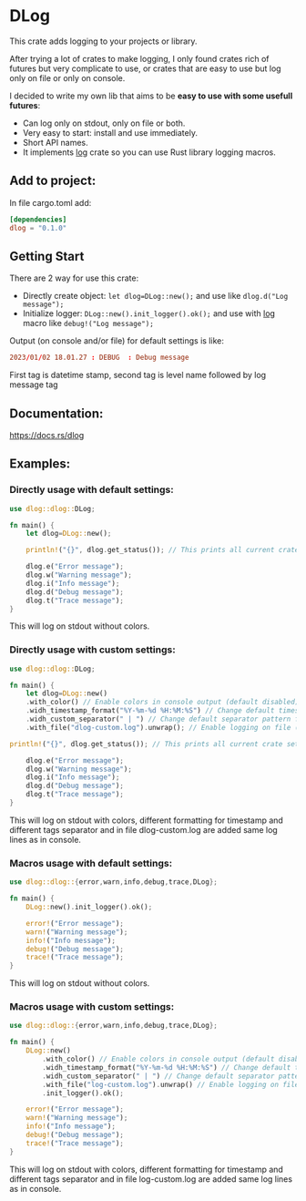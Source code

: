  # DLog
 
 This crate adds logging to your projects or library.
 
 After trying a lot of crates to make logging, I only found crates rich of futures but very complicate to use,
 or crates that are easy to use but log only on file or only on console.
 
 I decided to write my own lib that aims to be **easy to use with some usefull futures**:
 * Can log only on stdout, only on file or both.
 * Very easy to start: install and use immediately.
 * Short API names.
 * It implements [log](https://crates.io/crates/log) crate so you can use Rust library logging macros.
 
 ## Add to project:
 In file cargo.toml add:
 ```toml
 [dependencies]
 dlog = "0.1.0"
 ```
 ## Getting Start
 There are 2 way for use this crate:
 * Directly create object: ```let dlog=DLog::new();``` and use like ```dlog.d("Log message");```
 * Initialize logger: ```DLog::new().init_logger().ok();``` and use with [log](https://crates.io/crates/log) macro like ```debug!("Log message");```
 
 Output (on console and/or file) for default settings is like:
 ```toml
 2023/01/02 18.01.27 : DEBUG  : Debug message
 ```
 First tag is datetime stamp, second tag is level name followed by log message tag
 ## Documentation:
 https://docs.rs/dlog
 ## Examples:
 ### Directly usage with default settings:
 ```rust
 use dlog::dlog::DLog;
 
 fn main() {
     let dlog=DLog::new();
 
     println!("{}", dlog.get_status()); // This prints all current crate settings (in this case are defaults)
 
     dlog.e("Error message");
     dlog.w("Warning message");
     dlog.i("Info message");
     dlog.d("Debug message");
     dlog.t("Trace message");
 }
 ```
 This will log on stdout without colors.
 
 ### Directly usage with custom settings:
 ```rust
 use dlog::dlog::DLog;
 
 fn main() {
     let dlog=DLog::new()
     .with_color() // Enable colors in console output (default disabled)
     .widh_timestamp_format("%Y-%m-%d %H:%M:%S") // Change default timestamp
     .widh_custom_separator(" | ") // Change default separator pattern for items
     .with_file("dlog-custom.log").unwrap(); // Enable logging on file (default disable)
 
 println!("{}", dlog.get_status()); // This prints all current crate settings (in this case there are custom)
 
     dlog.e("Error message");
     dlog.w("Warning message");
     dlog.i("Info message");
     dlog.d("Debug message");
     dlog.t("Trace message");
 }
 ```
 This will log on stdout with colors, different formatting for timestamp and different tags separator and in file dlog-custom.log are added same log lines as in console.
 
 ### Macros usage with default settings:
 ```rust
 use dlog::dlog::{error,warn,info,debug,trace,DLog};
 
 fn main() {
     DLog::new().init_logger().ok();
 
     error!("Error message");
     warn!("Warning message");
     info!("Info message");
     debug!("Debug message");
     trace!("Trace message");
 }
 ```
 This will log on stdout without colors.
 
 ### Macros usage with custom settings:
 ```rust
 use dlog::dlog::{error,warn,info,debug,trace,DLog};
 
 fn main() {
     DLog::new()
         .with_color() // Enable colors in console output (default disabled)
         .widh_timestamp_format("%Y-%m-%d %H:%M:%S") // Change default timestamp
         .widh_custom_separator(" | ") // Change default separator pattern for items
         .with_file("log-custom.log").unwrap() // Enable logging on file (default disable)
         .init_logger().ok();
 
     error!("Error message");
     warn!("Warning message");
     info!("Info message");
     debug!("Debug message");
     trace!("Trace message");
 }
 ```
 This will log on stdout with colors, different formatting for timestamp and different tags separator and in file log-custom.log are added same log lines as in console.
 